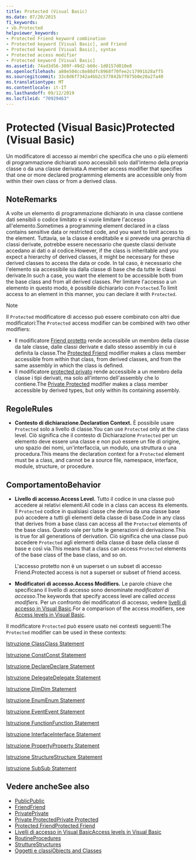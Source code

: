 ```yaml
---
title: Protected (Visual Basic)
ms.date: 07/20/2015
f1_keywords:
- vb.Protected
helpviewer_keywords:
- Protected Friend keyword combination
- Protected keyword [Visual Basic], and Friend
- Protected keyword [Visual Basic], syntax
- Protected access modifier
- Protected keyword [Visual Basic]
ms.assetid: 74ad3d56-309f-49d2-b60c-1d0157d010e8
ms.openlocfilehash: a80e504cc8e88dfc8968f70fee2c17991b28aff5
ms.sourcegitcommit: 33c8d6f7342a4bb2c577842b7f075b0e20a2fa40
ms.translationtype: MT
ms.contentlocale: it-IT
ms.lasthandoff: 09/12/2019
ms.locfileid: "70929463"
---
```

# <a name="protected-visual-basic"></a><span data-ttu-id="0d864-102">Protected (Visual Basic)</span><span class="sxs-lookup"><span data-stu-id="0d864-102">Protected (Visual Basic)</span></span>
<span data-ttu-id="0d864-103">Un modificatore di accesso ai membri che specifica che uno o più elementi di programmazione dichiarati sono accessibili solo dall'interno della propria classe o da una classe derivata.</span><span class="sxs-lookup"><span data-stu-id="0d864-103">A member access modifier that specifies that one or more declared programming elements are accessible only from within their own class or from a derived class.</span></span>  
  
## <a name="remarks"></a><span data-ttu-id="0d864-104">Note</span><span class="sxs-lookup"><span data-stu-id="0d864-104">Remarks</span></span>  
 <span data-ttu-id="0d864-105">A volte un elemento di programmazione dichiarato in una classe contiene dati sensibili o codice limitato e si vuole limitare l'accesso all'elemento.</span><span class="sxs-lookup"><span data-stu-id="0d864-105">Sometimes a programming element declared in a class contains sensitive data or restricted code, and you want to limit access to the element.</span></span> <span data-ttu-id="0d864-106">Tuttavia, se la classe è ereditabile e si prevede una gerarchia di classi derivate, potrebbe essere necessario che queste classi derivate accedano ai dati o al codice.</span><span class="sxs-lookup"><span data-stu-id="0d864-106">However, if the class is inheritable and you expect a hierarchy of derived classes, it might be necessary for these derived classes to access the data or code.</span></span> <span data-ttu-id="0d864-107">In tal caso, è necessario che l'elemento sia accessibile sia dalla classe di base che da tutte le classi derivate.</span><span class="sxs-lookup"><span data-stu-id="0d864-107">In such a case, you want the element to be accessible both from the base class and from all derived classes.</span></span> <span data-ttu-id="0d864-108">Per limitare l'accesso a un elemento in questo modo, è possibile dichiararlo con `Protected`.</span><span class="sxs-lookup"><span data-stu-id="0d864-108">To limit access to an element in this manner, you can declare it with `Protected`.</span></span>  

> [!NOTE]
> <span data-ttu-id="0d864-109">Il `Protected` modificatore di accesso può essere combinato con altri due modificatori:</span><span class="sxs-lookup"><span data-stu-id="0d864-109">The `Protected` access modifier can be combined with two other modifiers:</span></span>
>
> - <span data-ttu-id="0d864-110">Il modificatore [Friend protetto](protected-friend.md) rende accessibile un membro della classe da tale classe, dalle classi derivate e dallo stesso assembly in cui è definita la classe.</span><span class="sxs-lookup"><span data-stu-id="0d864-110">The [Protected Friend](protected-friend.md) modifier makes a class member accessible from within that class, from derived classes, and from the same assembly in which the class is defined.</span></span> 
> - <span data-ttu-id="0d864-111">Il modificatore [protected privato](private-protected.md) rende accessibile a un membro della classe i tipi derivati, ma solo all'interno dell'assembly che lo contiene.</span><span class="sxs-lookup"><span data-stu-id="0d864-111">The [Private Protected](private-protected.md) modifier makes a class member accessible by derived types, but only within its containing assembly.</span></span>
  
## <a name="rules"></a><span data-ttu-id="0d864-112">Regole</span><span class="sxs-lookup"><span data-stu-id="0d864-112">Rules</span></span>  
  
- <span data-ttu-id="0d864-113">**Contesto di dichiarazione.**</span><span class="sxs-lookup"><span data-stu-id="0d864-113">**Declaration Context.**</span></span> <span data-ttu-id="0d864-114">È possibile usare `Protected` solo a livello di classe.</span><span class="sxs-lookup"><span data-stu-id="0d864-114">You can use `Protected` only at the class level.</span></span> <span data-ttu-id="0d864-115">Ciò significa che il contesto di Dichiarazione `Protected` per un elemento deve essere una classe e non può essere un file di origine, uno spazio dei nomi, un'interfaccia, un modulo, una struttura o una procedura.</span><span class="sxs-lookup"><span data-stu-id="0d864-115">This means the declaration context for a `Protected` element must be a class, and cannot be a source file, namespace, interface, module, structure, or procedure.</span></span>  

## <a name="behavior"></a><span data-ttu-id="0d864-116">Comportamento</span><span class="sxs-lookup"><span data-stu-id="0d864-116">Behavior</span></span>  
  
- <span data-ttu-id="0d864-117">**Livello di accesso.**</span><span class="sxs-lookup"><span data-stu-id="0d864-117">**Access Level.**</span></span> <span data-ttu-id="0d864-118">Tutto il codice in una classe può accedere ai relativi elementi.</span><span class="sxs-lookup"><span data-stu-id="0d864-118">All code in a class can access its elements.</span></span> <span data-ttu-id="0d864-119">Il `Protected` codice in qualsiasi classe che deriva da una classe base può accedere a tutti gli elementi della classe di base.</span><span class="sxs-lookup"><span data-stu-id="0d864-119">Code in any class that derives from a base class can access all the `Protected` elements of the base class.</span></span> <span data-ttu-id="0d864-120">Questo vale per tutte le generazioni di derivazione.</span><span class="sxs-lookup"><span data-stu-id="0d864-120">This is true for all generations of derivation.</span></span> <span data-ttu-id="0d864-121">Ciò significa che una classe può accedere `Protected` agli elementi della classe di base della classe di base e così via.</span><span class="sxs-lookup"><span data-stu-id="0d864-121">This means that a class can access `Protected` elements of the base class of the base class, and so on.</span></span>  
  
     <span data-ttu-id="0d864-122">L'accesso protetto non è un superset o un subset di accesso Friend.</span><span class="sxs-lookup"><span data-stu-id="0d864-122">Protected access is not a superset or subset of friend access.</span></span>  
  
- <span data-ttu-id="0d864-123">**Modificatori di accesso.**</span><span class="sxs-lookup"><span data-stu-id="0d864-123">**Access Modifiers.**</span></span> <span data-ttu-id="0d864-124">Le parole chiave che specificano il livello di accesso sono denominate *modificatori di accesso*.</span><span class="sxs-lookup"><span data-stu-id="0d864-124">The keywords that specify access level are called *access modifiers*.</span></span> <span data-ttu-id="0d864-125">Per un confronto dei modificatori di accesso, vedere [livelli di accesso in Visual Basic](../../../visual-basic/programming-guide/language-features/declared-elements/access-levels.md).</span><span class="sxs-lookup"><span data-stu-id="0d864-125">For a comparison of the access modifiers, see [Access levels in Visual Basic](../../../visual-basic/programming-guide/language-features/declared-elements/access-levels.md).</span></span>  
  
 <span data-ttu-id="0d864-126">Il modificatore `Protected` può essere usato nei contesti seguenti:</span><span class="sxs-lookup"><span data-stu-id="0d864-126">The `Protected` modifier can be used in these contexts:</span></span>  
  
 [<span data-ttu-id="0d864-127">Istruzione Class</span><span class="sxs-lookup"><span data-stu-id="0d864-127">Class Statement</span></span>](../../../visual-basic/language-reference/statements/class-statement.md)  
  
 [<span data-ttu-id="0d864-128">Istruzione Const</span><span class="sxs-lookup"><span data-stu-id="0d864-128">Const Statement</span></span>](../../../visual-basic/language-reference/statements/const-statement.md)  
  
 [<span data-ttu-id="0d864-129">Istruzione Declare</span><span class="sxs-lookup"><span data-stu-id="0d864-129">Declare Statement</span></span>](../../../visual-basic/language-reference/statements/declare-statement.md)  
  
 [<span data-ttu-id="0d864-130">Istruzione Delegate</span><span class="sxs-lookup"><span data-stu-id="0d864-130">Delegate Statement</span></span>](../../../visual-basic/language-reference/statements/delegate-statement.md)  
  
 [<span data-ttu-id="0d864-131">Istruzione Dim</span><span class="sxs-lookup"><span data-stu-id="0d864-131">Dim Statement</span></span>](../../../visual-basic/language-reference/statements/dim-statement.md)  
  
 [<span data-ttu-id="0d864-132">Istruzione Enum</span><span class="sxs-lookup"><span data-stu-id="0d864-132">Enum Statement</span></span>](../../../visual-basic/language-reference/statements/enum-statement.md)  
  
 [<span data-ttu-id="0d864-133">Istruzione Event</span><span class="sxs-lookup"><span data-stu-id="0d864-133">Event Statement</span></span>](../../../visual-basic/language-reference/statements/event-statement.md)  
  
 [<span data-ttu-id="0d864-134">Istruzione Function</span><span class="sxs-lookup"><span data-stu-id="0d864-134">Function Statement</span></span>](../../../visual-basic/language-reference/statements/function-statement.md)  
  
 [<span data-ttu-id="0d864-135">Istruzione Interface</span><span class="sxs-lookup"><span data-stu-id="0d864-135">Interface Statement</span></span>](../../../visual-basic/language-reference/statements/interface-statement.md)  
  
 [<span data-ttu-id="0d864-136">Istruzione Property</span><span class="sxs-lookup"><span data-stu-id="0d864-136">Property Statement</span></span>](../../../visual-basic/language-reference/statements/property-statement.md)  
  
 [<span data-ttu-id="0d864-137">Istruzione Structure</span><span class="sxs-lookup"><span data-stu-id="0d864-137">Structure Statement</span></span>](../../../visual-basic/language-reference/statements/structure-statement.md)  
  
 [<span data-ttu-id="0d864-138">Istruzione Sub</span><span class="sxs-lookup"><span data-stu-id="0d864-138">Sub Statement</span></span>](../../../visual-basic/language-reference/statements/sub-statement.md)  
  
## <a name="see-also"></a><span data-ttu-id="0d864-139">Vedere anche</span><span class="sxs-lookup"><span data-stu-id="0d864-139">See also</span></span>

- [<span data-ttu-id="0d864-140">Public</span><span class="sxs-lookup"><span data-stu-id="0d864-140">Public</span></span>](../../../visual-basic/language-reference/modifiers/public.md)
- [<span data-ttu-id="0d864-141">Friend</span><span class="sxs-lookup"><span data-stu-id="0d864-141">Friend</span></span>](../../../visual-basic/language-reference/modifiers/friend.md)
- [<span data-ttu-id="0d864-142">Private</span><span class="sxs-lookup"><span data-stu-id="0d864-142">Private</span></span>](../../../visual-basic/language-reference/modifiers/private.md)
- [<span data-ttu-id="0d864-143">Private Protected</span><span class="sxs-lookup"><span data-stu-id="0d864-143">Private Protected</span></span>](private-protected.md)
- [<span data-ttu-id="0d864-144">Protected Friend</span><span class="sxs-lookup"><span data-stu-id="0d864-144">Protected Friend</span></span>](protected-friend.md)
- [<span data-ttu-id="0d864-145">Livelli di accesso in Visual Basic</span><span class="sxs-lookup"><span data-stu-id="0d864-145">Access levels in Visual Basic</span></span>](../../../visual-basic/programming-guide/language-features/declared-elements/access-levels.md)
- [<span data-ttu-id="0d864-146">Routine</span><span class="sxs-lookup"><span data-stu-id="0d864-146">Procedures</span></span>](../../../visual-basic/programming-guide/language-features/procedures/index.md)
- [<span data-ttu-id="0d864-147">Strutture</span><span class="sxs-lookup"><span data-stu-id="0d864-147">Structures</span></span>](../../../visual-basic/programming-guide/language-features/data-types/structures.md)
- [<span data-ttu-id="0d864-148">Oggetti e classi</span><span class="sxs-lookup"><span data-stu-id="0d864-148">Objects and Classes</span></span>](../../../visual-basic/programming-guide/language-features/objects-and-classes/index.md)
